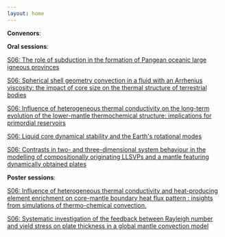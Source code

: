 ```yaml
---
layout: home
---
```



**Convenors**:

**Oral sessions**:

[S06: The role of subduction in the formation of Pangean oceanic large igneous provinces](S06_Heron_Theroleo)

[S06: Spherical shell geometry convection in a fluid with an Arrhenius viscosity: the impact of core size on the thermal structure of terrestrial bodies](S06_Javah_Spherica)

[S06: Influence of heterogeneous thermal conductivity on the long-term evolution of the lower-mantle thermochemical structure: implications for primordial reservoirs](S06_Guerr_Influenc)

[S06: Liquid core dynamical stability and the Earth's rotational modes](S06_Seyed_Liquidco)

[S06: Contrasts in two- and three-dimensional system behaviour in the modelling of compositionally originating LLSVPs and a mantle featuring dynamically obtained plates](S06_Lowma_Contrast)

**Poster sessions**:

[S06: Influence of heterogeneous thermal conductivity and heat-producing element enrichment on core-mantle boundary heat flux pattern : insights from simulations of thermo-chemical convection.](S06_Desch_Influenc)

[S06: Systematic investigation of the feedback between Rayleigh number and yield stress on plate thickness in a global mantle convection model](S06_Ojo00_Systemat)

